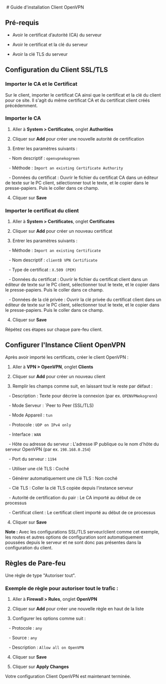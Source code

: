  # Guide d'installation Client OpenVPN

  

## Pré-requis

  

- Avoir le certificat d’autorité (CA) du serveur

- Avoir le certificat et la clé du serveur

- Avoir la clé TLS du serveur

  

## Configuration du Client SSL/TLS

  

### Importer le CA et le Certificat

  

Sur le client, importer le certificat CA ainsi que le certificat et la clé du client pour ce site. Il s'agit du même certificat CA et du certificat client créés précédemment.

  

### Importer le CA

  

1. Aller à **System > Certificates**, onglet **Authorities**

2. Cliquer sur **Add** pour créer une nouvelle autorité de certification

3. Entrer les paramètres suivants :

   - Nom descriptif : `openvpnekogreen`

   - Méthode : `Import an existing Certificate Authority`

   - Données du certificat : Ouvrir le fichier du certificat CA dans un éditeur de texte sur le PC client, sélectionner tout le texte, et le copier dans le presse-papiers. Puis le coller dans ce champ.

4. Cliquer sur **Save**

  

### Importer le certificat du client

  

1. Aller à **System > Certificates**, onglet **Certificates**

2. Cliquer sur **Add** pour créer un nouveau certificat

3. Entrer les paramètres suivants :

   - Méthode : `Import an existing Certificate`

   - Nom descriptif : `clientB VPN Certificate`

   - Type de certificat : `X.509 (PEM)`

   - Données du certificat : Ouvrir le fichier du certificat client dans un éditeur de texte sur le PC client, sélectionner tout le texte, et le copier dans le presse-papiers. Puis le coller dans ce champ.

   - Données de la clé privée : Ouvrir la clé privée du certificat client dans un éditeur de texte sur le PC client, sélectionner tout le texte, et le copier dans le presse-papiers. Puis le coller dans ce champ.

4. Cliquer sur **Save**

  

Répétez ces étapes sur chaque pare-feu client.

  

## Configurer l'Instance Client OpenVPN

  

Après avoir importé les certificats, créer le client OpenVPN :

  

1. Aller à **VPN > OpenVPN**, onglet **Clients**

2. Cliquer sur **Add** pour créer un nouveau client

3. Remplir les champs comme suit, en laissant tout le reste par défaut :

   - Description : Texte pour décrire la connexion (par ex. `OPENVPNekogrenn`)

   - Mode Serveur : `Peer to Peer (SSL/TLS)

   - Mode Appareil : `tun`

   - Protocole : `UDP on IPv4 only`

   - Interface : `WAN`

   - Hôte ou adresse du serveur : L'adresse IP publique ou le nom d'hôte du serveur OpenVPN (par ex. `198.168.0.254`)

   - Port du serveur : `1194`

   - Utiliser une clé TLS : Coché

   - Générer automatiquement une clé TLS : Non coché

   - Clé TLS : Coller la clé TLS copiée depuis l'instance serveur

   - Autorité de certification du pair : Le CA importé au début de ce processus

   - Certificat client : Le certificat client importé au début de ce processus

4. Cliquer sur **Save**

  

**Note :** Avec les configurations SSL/TLS serveur/client comme cet exemple, les routes et autres options de configuration sont automatiquement poussées depuis le serveur et ne sont donc pas présentes dans la configuration du client.

  

## Règles de Pare-feu

  

Une règle de type "Autoriser tout".

  

### Exemple de règle pour autoriser tout le trafic :

  

1. Aller à **Firewall > Rules**, onglet **OpenVPN**

2. Cliquer sur **Add** pour créer une nouvelle règle en haut de la liste

3. Configurer les options comme suit :

   - Protocole : `any`

   - Source : `any`

   - Description : `Allow all on OpenVPN`

4. Cliquer sur **Save**

5. Cliquer sur **Apply Changes**

  

Votre configuration Client OpenVPN est maintenant terminée.